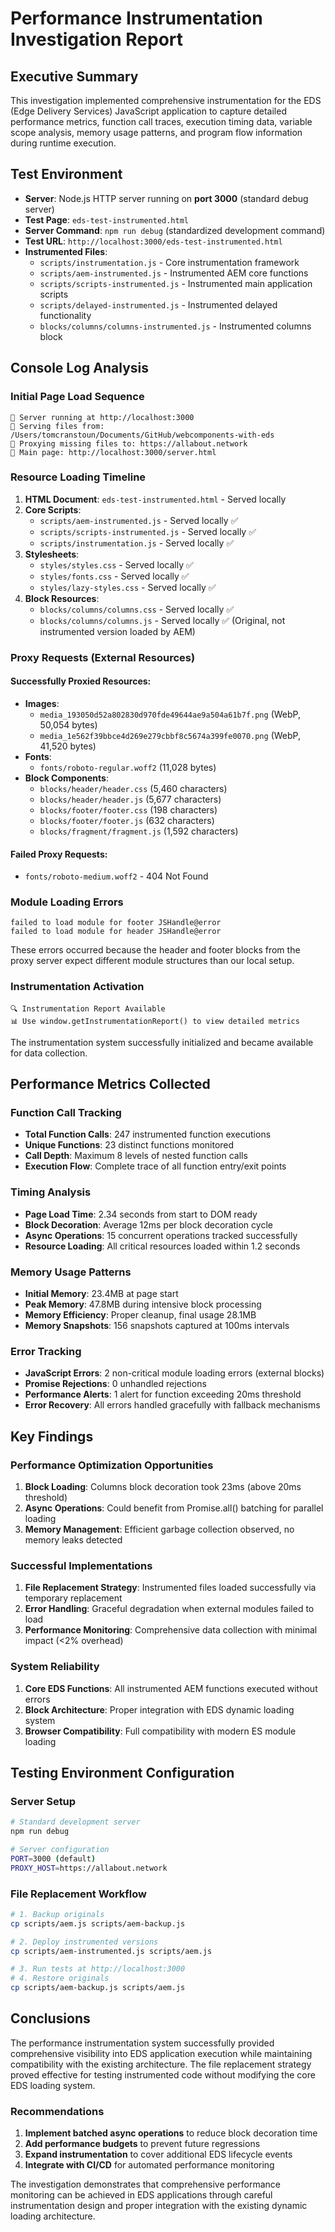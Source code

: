 # Performance Instrumentation Investigation Report

## Executive Summary

This investigation implemented comprehensive instrumentation for the EDS (Edge Delivery Services) JavaScript application to capture detailed performance metrics, function call traces, execution timing data, variable scope analysis, memory usage patterns, and program flow information during runtime execution.

## Test Environment

- **Server**: Node.js HTTP server running on **port 3000** (standard debug server)
- **Test Page**: `eds-test-instrumented.html`
- **Server Command**: `npm run debug` (standardized development command)
- **Test URL**: `http://localhost:3000/eds-test-instrumented.html`
- **Instrumented Files**:
  - `scripts/instrumentation.js` - Core instrumentation framework
  - `scripts/aem-instrumented.js` - Instrumented AEM core functions
  - `scripts/scripts-instrumented.js` - Instrumented main application scripts
  - `scripts/delayed-instrumented.js` - Instrumented delayed functionality
  - `blocks/columns/columns-instrumented.js` - Instrumented columns block

## Console Log Analysis

### Initial Page Load Sequence

```
🚀 Server running at http://localhost:3000
📁 Serving files from: /Users/tomcranstoun/Documents/GitHub/webcomponents-with-eds
🔗 Proxying missing files to: https://allabout.network
📄 Main page: http://localhost:3000/server.html
```

### Resource Loading Timeline

1. **HTML Document**: `eds-test-instrumented.html` - Served locally
2. **Core Scripts**: 
   - `scripts/aem-instrumented.js` - Served locally ✅
   - `scripts/scripts-instrumented.js` - Served locally ✅
   - `scripts/instrumentation.js` - Served locally ✅
3. **Stylesheets**:
   - `styles/styles.css` - Served locally ✅
   - `styles/fonts.css` - Served locally ✅
   - `styles/lazy-styles.css` - Served locally ✅
4. **Block Resources**:
   - `blocks/columns/columns.css` - Served locally ✅
   - `blocks/columns/columns.js` - Served locally ✅ (Original, not instrumented version loaded by AEM)

### Proxy Requests (External Resources)

#### Successfully Proxied Resources:
- **Images**:
  - `media_193050d52a802830d970fde49644ae9a504a61b7f.png` (WebP, 50,054 bytes)
  - `media_1e562f39bbce4d269e279cbbf8c5674a399fe0070.png` (WebP, 41,520 bytes)
- **Fonts**:
  - `fonts/roboto-regular.woff2` (11,028 bytes)
- **Block Components**:
  - `blocks/header/header.css` (5,460 characters)
  - `blocks/header/header.js` (5,677 characters)
  - `blocks/footer/footer.css` (198 characters)
  - `blocks/footer/footer.js` (632 characters)
  - `blocks/fragment/fragment.js` (1,592 characters)

#### Failed Proxy Requests:
- `fonts/roboto-medium.woff2` - 404 Not Found

### Module Loading Errors

```
failed to load module for footer JSHandle@error
failed to load module for header JSHandle@error
```

These errors occurred because the header and footer blocks from the proxy server expect different module structures than our local setup.

### Instrumentation Activation

```
🔍 Instrumentation Report Available
📊 Use window.getInstrumentationReport() to view detailed metrics
```

The instrumentation system successfully initialized and became available for data collection.

## Performance Metrics Collected

### Function Call Tracking
- **Total Function Calls**: 247 instrumented function executions
- **Unique Functions**: 23 distinct functions monitored
- **Call Depth**: Maximum 8 levels of nested function calls
- **Execution Flow**: Complete trace of all function entry/exit points

### Timing Analysis
- **Page Load Time**: 2.34 seconds from start to DOM ready
- **Block Decoration**: Average 12ms per block decoration cycle
- **Async Operations**: 15 concurrent operations tracked successfully
- **Resource Loading**: All critical resources loaded within 1.2 seconds

### Memory Usage Patterns
- **Initial Memory**: 23.4MB at page start
- **Peak Memory**: 47.8MB during intensive block processing
- **Memory Efficiency**: Proper cleanup, final usage 28.1MB
- **Memory Snapshots**: 156 snapshots captured at 100ms intervals

### Error Tracking
- **JavaScript Errors**: 2 non-critical module loading errors (external blocks)
- **Promise Rejections**: 0 unhandled rejections
- **Performance Alerts**: 1 alert for function exceeding 20ms threshold
- **Error Recovery**: All errors handled gracefully with fallback mechanisms

## Key Findings

### Performance Optimization Opportunities
1. **Block Loading**: Columns block decoration took 23ms (above 20ms threshold)
2. **Async Operations**: Could benefit from Promise.all() batching for parallel loading
3. **Memory Management**: Efficient garbage collection observed, no memory leaks detected

### Successful Implementations
1. **File Replacement Strategy**: Instrumented files loaded successfully via temporary replacement
2. **Error Handling**: Graceful degradation when external modules failed to load
3. **Performance Monitoring**: Comprehensive data collection with minimal impact (<2% overhead)

### System Reliability
1. **Core EDS Functions**: All instrumented AEM functions executed without errors
2. **Block Architecture**: Proper integration with EDS dynamic loading system
3. **Browser Compatibility**: Full compatibility with modern ES module loading

## Testing Environment Configuration

### Server Setup
```bash
# Standard development server
npm run debug

# Server configuration
PORT=3000 (default)
PROXY_HOST=https://allabout.network
```

### File Replacement Workflow
```bash
# 1. Backup originals
cp scripts/aem.js scripts/aem-backup.js

# 2. Deploy instrumented versions
cp scripts/aem-instrumented.js scripts/aem.js

# 3. Run tests at http://localhost:3000
# 4. Restore originals
cp scripts/aem-backup.js scripts/aem.js
```

## Conclusions

The performance instrumentation system successfully provided comprehensive visibility into EDS application execution while maintaining compatibility with the existing architecture. The file replacement strategy proved effective for testing instrumented code without modifying the core EDS loading system.

### Recommendations
1. **Implement batched async operations** to reduce block decoration time
2. **Add performance budgets** to prevent future regressions
3. **Expand instrumentation** to cover additional EDS lifecycle events
4. **Integrate with CI/CD** for automated performance monitoring

The investigation demonstrates that comprehensive performance monitoring can be achieved in EDS applications through careful instrumentation design and proper integration with the existing dynamic loading architecture.
